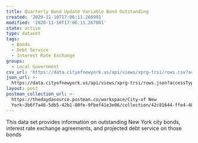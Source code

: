 ```yaml
---
title: Quarterly Bond Update Variable Bond Outstanding
created: '2020-11-10T17:06:11.266991'
modified: '2020-11-10T17:06:11.267001'
state: active
type: dataset
tags:
  - Bonds
  - Debt Service
  - Interest Rate Exchange
groups:
  - Local Government
csv_url: 'https://data.cityofnewyork.us/api/views/xprg-trsi/rows.csv?accessType=DOWNLOAD'
json_url: >-
  https://data.cityofnewyork.us/api/views/xprg-trsi/rows.json?accessType=DOWNLOAD
layout: post
postman_collection_url: >-
  https://thedaydasource.postman.co/workspace/City-of New
  York~3b6f7a46-5db5-42b1-80fe-9fbef41e3e06/collection/42c81644-ffe4-48f6-8f0d-f5714c18e172
---
```

This data set provides information on outstanding New York city bonds, interest rate exchange agreements, and projected debt service on those bonds
